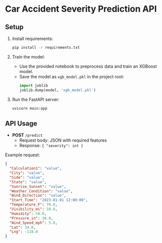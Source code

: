 # Car Accident Severity Prediction API

## Setup

1. Install requirements:
   ```bash
   pip install -r requirements.txt
   ```

2. Train the model:
   - Use the provided notebook to preprocess data and train an XGBoost model.
   - Save the model as `xgb_model.pkl` in the project root:
     ```python
     import joblib
     joblib.dump(model, 'xgb_model.pkl')
     ```

3. Run the FastAPI server:
   ```bash
   uvicorn main:app 
   ```

## API Usage

- **POST** `/predict`
  - Request body: JSON with required features
  - Response: `{ "severity": int }`

Example request:
```json
{
  "Calculation1": "value",
  "City": "value",
  "Side": "value",
  "State": "value",
  "Sunrise_Sunset": "value",
  "Weather_Condition": "value",
  "Wind_Direction": "value",
  "Start_Time": "2023-01-01 12:00:00",
  "Temperature_F": 70.0,
  "Visibility_mi": 10.0,
  "Humidity": 50.0,
  "Pressure_in": 30.0,
  "Wind_Speed_mph": 5.0,
  "Lat": 34.0,
  "Lng": -118.0
}
``` 